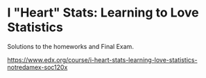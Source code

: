 # I "Heart" Stats: Learning to Love Statistics

Solutions to the homeworks and Final Exam.

https://www.edx.org/course/i-heart-stats-learning-love-statistics-notredamex-soc120x
